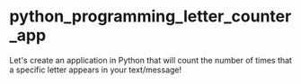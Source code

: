 # python_programming_letter_counter_app
Let's create an application in Python that will count the number of times that a specific letter appears in your text/message!
